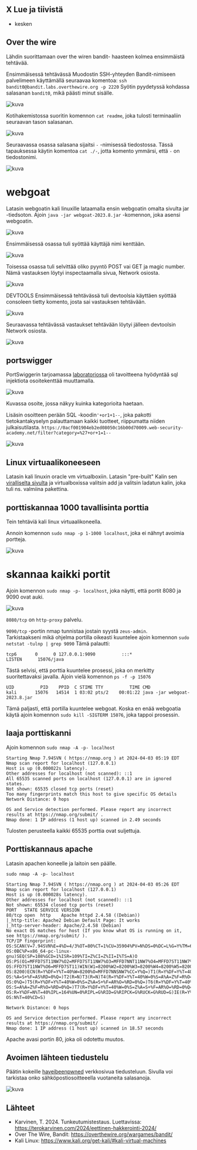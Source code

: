 ## X Lue ja tiivistä
- kesken
  
## Over the wire
Lähdin suorittamaan over the wiren bandit- haasteen kolmea ensimmäistä tehtävää.

Ensimmäisessä tehtävässä Muodostin SSH-yhteyden Bandit-nimiseen palvelimeen käyttämällä seuraavaa komentoa: `ssh bandit0@bandit.labs.overthewire.org -p 2220`
Syötin pyydetyssä kohdassa salasanan `bandit0`, mikä päästi minut sisälle. 

![kuva](images/h1/1.png)

Kotihakemistossa suoritin komennon `cat readme`, joka tulosti terminaaliin seuraavan tason salasanan.

![kuva](images/h1/2.png)

Seuraavassa osassa salasana sijaitsi `-` -nimisessä tiedostossa. Tässä tapauksessa käytin komentoa `cat ./-`, jotta komento ymmärsi, että `-` on tiedostonimi.

![kuva](images/h1/3.png)

# webgoat
Latasin webgoatin kali linuxille lataamalla ensin webgoatin omalta sivulta jar -tiedsoton. Ajoin `java -jar webgoat-2023.8.jar` -komennon, joka asensi webgoatin.

![kuva](images/h1/4.png)

Ensimmäisessä osassa tuli syöttää käyttäjä nimi kenttään.

![kuva](images/h1/5.png)

Toisessa osassa tuli selvittää oliko pyyntö POST vai GET ja magic number. Nämä vastauksen löytyi inspectaamalla sivua, Network osiosta.

![kuva](images/h1/6.png)

DEVTOOLS
Ensimmäisessä tehtävässä tuli devtoolsia käyttäen syöttää consoleen tietty komento, josta sai vastauksen tehtävään.

![kuva](images/h1/webgoat.png)

Seuraavassa tehtävässä vastaukset tehtävään löytyi jälleen devtoolsin Network osiosta.

![kuva](images/h1/8.png)

## portswigger

PortSwiggerin tarjoamassa [laboratoriossa](https://portswigger.net/web-security/sql-injection/lab-retrieve-hidden-data)  oli tavoitteena hyödyntää sql injektiota osoitekenttää muuttamalla.

![kuva](images/h1/sql1.png)

Kuvassa osoite, jossa näkyy kuinka kategorioita haetaan.

Lisäsin osoitteen perään SQL -koodin`'+or1+1--`, joka pakotti tietokantakyselyn palauttamaan kaikki tuotteet, riippumatta niiden julkaisutilasta.
`https://0acf001904eb2ed08050c16b00d70009.web-security-academy.net/filter?category=%27+or+1=1--`

![kuva](images/h1/sql2.png)

## Linux virtuaalikoneeseen
Latasin kali linuxin oracle vm virtualboxiin. Latasin "pre-built" Kalin sen [viralliselta sivulta](https://www.kali.org/get-kali/#kali-virtual-machines) ja virtualboxissa valitsin add ja valitsin ladatun kalin, joka tuli ns. valmiina pakettina.

## porttiskannaa 1000 tavallisinta porttia
Tein tehtäviä kali linux virtuaalikoneella. 

Annoin komennon `sudo nmap -p 1-1000 localhost`, joka ei nähnyt avoimia portteja. 

![kuva](images/h1/9.png)

# skannaa kaikki portit
Ajoin komennon `sudo nmap -p- localhost`, joka näytti, että portit 8080 ja 9090 ovat auki.

![kuva](images/h1/10.png)

`8080/tcp` on `http-proxy` palvelu. 

`9090/tcp` -portin nmap tunnistaa jostain syystä `zeus-admin`.  
Tarkistaakseni mikä ohjelma portilla oikeasti kuuntelee ajoin komennon `sudo netstat -tulnp | grep 9090`
Tämä palautti: 
```
tcp6       0      0 127.0.0.1:9090          :::*                    LISTEN      15076/java
```
Tästä selvisi, että porttia kuuntelee prosessi, joka on merkitty suoritettavaksi javalla. 
Ajoin vielä komennon `ps -f -p 15076` 
```
UID          PID    PPID  C STIME TTY          TIME CMD
kali       15076   14514  1 03:02 pts/2    00:01:22 java -jar webgoat-2023.8.jar
```

Tämä paljasti, että portilla kuuntelee webgoat. Koska en enää webgoatia käytä ajoin komennon `sudo kill -SIGTERM 15076`, joka tappoi prosessin.

## laaja porttiskanni
Ajoin komennon `sudo nmap -A -p- localhost`

```
Starting Nmap 7.94SVN ( https://nmap.org ) at 2024-04-03 05:19 EDT
Nmap scan report for localhost (127.0.0.1)
Host is up (0.000022s latency).
Other addresses for localhost (not scanned): ::1
All 65535 scanned ports on localhost (127.0.0.1) are in ignored states.
Not shown: 65535 closed tcp ports (reset)
Too many fingerprints match this host to give specific OS details
Network Distance: 0 hops

OS and Service detection performed. Please report any incorrect results at https://nmap.org/submit/ .
Nmap done: 1 IP address (1 host up) scanned in 2.49 seconds
```
Tulosten perusteella kaikki 65535 porttia ovat suljettuja. 

## Porttiskannaus apache
Latasin apachen koneelle ja laitoin sen päälle.

```
sudo nmap -A -p- localhost

Starting Nmap 7.94SVN ( https://nmap.org ) at 2024-04-03 05:26 EDT
Nmap scan report for localhost (127.0.0.1)
Host is up (0.000028s latency).
Other addresses for localhost (not scanned): ::1
Not shown: 65534 closed tcp ports (reset)
PORT   STATE SERVICE VERSION
80/tcp open  http    Apache httpd 2.4.58 ((Debian))
|_http-title: Apache2 Debian Default Page: It works
|_http-server-header: Apache/2.4.58 (Debian)
No exact OS matches for host (If you know what OS is running on it, see https://nmap.org/submit/ ).
TCP/IP fingerprint:
OS:SCAN(V=7.94SVN%E=4%D=4/3%OT=80%CT=1%CU=35904%PV=N%DS=0%DC=L%G=Y%TM=660D2
OS:0BC%P=x86_64-pc-linux-gnu)SEQ(SP=108%GCD=1%ISR=109%TI=Z%CI=Z%II=I%TS=A)O
OS:PS(O1=MFFD7ST11NW7%O2=MFFD7ST11NW7%O3=MFFD7NNT11NW7%O4=MFFD7ST11NW7%O5=M
OS:FFD7ST11NW7%O6=MFFD7ST11)WIN(W1=8200%W2=8200%W3=8200%W4=8200%W5=8200%W6=
OS:8200)ECN(R=Y%DF=Y%T=40%W=8200%O=MFFD7NNSNW7%CC=Y%Q=)T1(R=Y%DF=Y%T=40%S=O
OS:%A=S+%F=AS%RD=0%Q=)T2(R=N)T3(R=N)T4(R=Y%DF=Y%T=40%W=0%S=A%A=Z%F=R%O=%RD=
OS:0%Q=)T5(R=Y%DF=Y%T=40%W=0%S=Z%A=S+%F=AR%O=%RD=0%Q=)T6(R=Y%DF=Y%T=40%W=0%
OS:S=A%A=Z%F=R%O=%RD=0%Q=)T7(R=Y%DF=Y%T=40%W=0%S=Z%A=S+%F=AR%O=%RD=0%Q=)U1(
OS:R=Y%DF=N%T=40%IPL=164%UN=0%RIPL=G%RID=G%RIPCK=G%RUCK=G%RUD=G)IE(R=Y%DFI=
OS:N%T=40%CD=S)

Network Distance: 0 hops

OS and Service detection performed. Please report any incorrect results at https://nmap.org/submit/ .
Nmap done: 1 IP address (1 host up) scanned in 18.57 seconds

```

Apache avasi portin 80, joka oli odotettu muutos.


## Avoimen lähteen tiedustelu
Päätin kokeille [haveibeenpwned](https://haveibeenpwned.com/) verkkosivua tiedusteluun. Sivulla voi tarkistaa onko sähköpostiosoitteeella vuotaneita salasanoja. 

![kuva](images/h1/11.png)

## Lähteet
- Karvinen, T. 2024. Tunkeutumistestaus. Luettavissa: https://terokarvinen.com/2024/eettinen-hakkerointi-2024/
- Over The Wire, Bandit: https://overthewire.org/wargames/bandit/
- Kali Linux: https://www.kali.org/get-kali/#kali-virtual-machines
